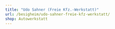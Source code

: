 ```yaml
---
title: "Udo Sahner (Freie Kfz.-Werkstatt)"
url: /besigheim/udo-sahner-freie-kfz-werkstatt/
shop: Autowerkstatt
---
```

